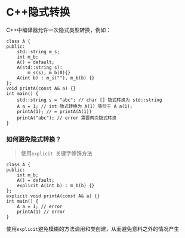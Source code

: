 # C++隐式转换


C++中编译器允许一次隐式类型转换，例如：
```
class A {
public:
    std::string m_s;
    int m_b;
    A() = default;
    A(std::string s):
        m_s(s), m_b(0){}
    A(int b) : m_s(""), m_b(b) {}
};
void printA(const A& a) {}
int main() {
    std::string s = "abc"; // char [] 隐式转换为 std::string
    A a = 1; // int 隐式转换为 A(1) 等价于 A a(1);
    printA(1); // = printA(A(1))
    printA("abc"); // error 需要两次隐式转换
}
```

### 如何避免隐式转换？

> 使用``explicit ``关键字修饰方法
```
class A {
public:
    int m_b;
    A() = default;
    explicit A(int b) : m_b(b) {}
};
explicit void printA(const A& a) {}
int main() {
    A a = 1; // error
    printA(1) // error 
}
```
使用``explicit``避免模糊的方法调用和类创建，从而避免意料之外的情况产生